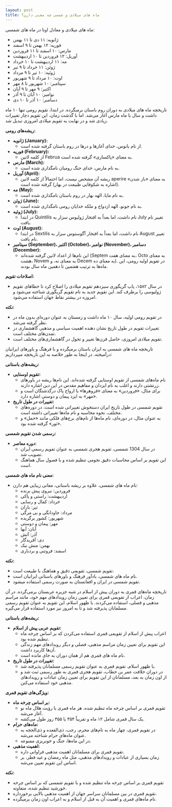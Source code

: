 ```yaml
---
layout: post
title: ماه های میلادی و شمسی چه معنی دارن؟
---
```


ماه های میلادی و معادل اونا در ماه های شمسی:

* ژانویه: ۱۱ دی تا ۱۱ بهمن
* فوریه: ۱۲ بهمن تا ۹ اسفند
* مارس: ۱۰ اسفند تا ۱۱ فروردین
* آوریل: ۱۲ فروردین تا ۱۰ اردیبهشت
* مه: ۱۱ اردیبهشت تا ۱۰ خرداد
* ژوئن: ۱۱ خرداد تا ۹ تیر
* ژوئیه: ۱۰ تیر تا ۹ مرداد
* اوت: ۱۰ مرداد تا ۹ شهریور
* سپتامبر: ۱۰ شهریور تا ۸ مهر
* اکتبر: ۹ مهر تا ۹ آبان
* نوامبر: ۱۰ آبان تا ۹ آذر
* دسامبر: ۱۰ آذر تا ۱۰ دی

تاریخچه ماه های میلادی به دوران روم باستان برمیگرده. در ابتدا، تقویم رومی تنها ۱۰ ماه داشت و سال با ماه مارس آغاز می‌شد. اما با گذشت زمان، این تقویم دچار تغییرات زیادی شد و در نهایت به تقویم میلادی امروزی تبدیل شد.

**ریشه‌های رومی:**

* **ژانویه (January):**
    * از نام یانوس، خدای آغازها و درها در روم باستان گرفته شده است.
* **فوریه (February):**
    * از کلمه لاتین Februa به معنای «پاکسازی» گرفته شده است.
* **مارس (March):**
    * به نام مارس، خدای جنگ رومیان نامگذاری شده است.
* **آوریل (April):**
    * ریشه آن مشخص نیست، اما احتمالاً از کلمه لاتین aperire به معنای «باز شدن» (اشاره به شکوفایی طبیعت در بهار) گرفته شده است.
* **مه (May):**
    * به نام مایا، الهه بهار در روم باستان نامگذاری شده است.
* **ژوئن (June):**
    * به نام جونو، الهه ازدواج و ملکه خدایان رومی نامگذاری شده است.
* **ژوئیه (July):**
    * در ابتدا Quintilis نام داشت، اما بعداً به افتخار ژولیوس سزار به July تغییر نام یافت.
* **اوت (August):**
    * در ابتدا Sextilis نام داشت، اما بعداً به افتخار آگوستوس سزار به August تغییر نام یافت.
* **سپتامبر (September)، اکتبر (October)، نوامبر (November)، دسامبر (December):**
    * این نام‌ها از اعداد لاتین گرفته شده‌اند (Septem به معنای هفت، Octo به معنای هشت، Novem به معنای نه، و Decem به معنای ده). در تقویم اولیه رومی، این ماه‌ها به ترتیب هفتمین تا دهمین ماه سال بودند.

**اصلاحات تقویم:**

* در سال ۱۵۸۲، پاپ گریگوری سیزدهم تقویم میلادی را اصلاح کرد تا خطاهای تقویم ژولیوسی را برطرف کند. این تقویم جدید به نام تقویم گریگوری شناخته می‌شود و امروزه در بیشتر نقاط جهان استفاده می‌شود.

**نکته:**

* در تقویم رومی اولیه، سال ۱۰ ماه داشت و زمستان به عنوان دوره‌ای بدون ماه در نظر گرفته می‌شد.
* تغییرات تقویم در طول تاریخ نشان دهنده اهمیت سیاسی و مذهبی گاهشماری در تمدن‌های مختلف است.
* تقویم میلادی امروزی، حاصل قرن‌ها تغییر و تحول در گاهشماری‌های مختلف است.

تاریخچه ماه های شمسی به ایران باستان برمیگرده و با فرهنگ و باورهای ایرانیان درآمیخته. در اینجا به طور خلاصه به این تاریخچه میپردازیم:

**ریشه‌های باستانی:**

* **تقویم اوستایی:**
    * نام ماه‌های شمسی از تقویم اوستایی گرفته شده‌اند. این نام‌ها ریشه در باورهای زرتشتی دارند و اغلب به نام ایزدان و مفاهیم مقدس در این دین اشاره دارند.
    * برای مثال، «فروردین» به معنای «فروهرها» یا ارواح پاک درگذشتگان است و «مهر» به ایزد پیمان و دوستی اشاره دارد.
* **تغییرات در طول تاریخ:**
    * تقویم شمسی در طول تاریخ ایران دستخوش تغییراتی شده است. در دوره‌های مختلف، نحوه محاسبه و نام ماه‌ها تغییراتی داشته است.
    * به عنوان مثال، در دوره‌ای، نام ماه‌ها از نام‌های برج‌های فلکی مانند «حمل» و «ثور» گرفته شده بود.

**رسمی شدن تقویم شمسی:**

* **دوره معاصر:**
    * در سال 1304 شمسی، تقویم هجری شمسی به عنوان تقویم رسمی ایران تصویب شد.
    * این تقویم بر اساس محاسبات دقیق نجومی تنظیم شده و با فصول سال هماهنگ است.

**معنی نام ماه های شمسی:**

* نام ماه های شمسی، علاوه بر ریشه باستانی، معانی زیبایی هم دارن:
    * فروردین: نیروی پیش برنده
    * اردیبهشت: راستی و پاکی
    * خرداد: کمال و رسایی
    * تیر: باران
    * مرداد: جاودانگی و بی مرگی
    * شهریور: کشور برگزیده
    * مهر: پیمان و دوستی
    * آبان: آبها
    * آذر: آتش
    * دی: آفریدگار
    * بهمن: منش نیک
    * اسفند: فروتنی و بردباری

**نکته:**

* تقویم شمسی، تقویمی دقیق و هماهنگ با طبیعت است.
* نام ماه های شمسی، یادآور فرهنگ و باورهای باستانی ایرانیان است.
* تقویم شمسی در ایران و افغانستان به صورت رسمی استفاده میشود.

تاریخچه ماه‌های قمری به دوران پیش از اسلام در شبه جزیره عربستان برمی‌گرده. در آن زمان، اعراب از تقویمی قمری برای تعیین زمان رویدادهای مهم خود، مانند مراسم مذهبی و فصلی، استفاده می‌کردند. با ظهور اسلام، این تقویم به عنوان تقویم رسمی مسلمانان پذیرفته شد و تا به امروز نیز مورد استفاده قرار می‌گیره.

**ریشه‌های باستانی:**

* **تقویم عربی پیش از اسلام:**
    * اعراب پیش از اسلام از تقویمی قمری استفاده می‌کردن که بر اساس چرخه ماه تنظیم شده بود.
    * این تقویم برای تعیین زمان مراسم مذهبی، فصلی و دیگر رویدادهای مهم زندگی آن‌ها کاربرد داشت.
    * نام ماه های قمری هم از همان دوران به جای مانده است.
* **تغییرات در طول تاریخ:**
    * با ظهور اسلام، تقویم قمری به عنوان تقویم رسمی مسلمانان پذیرفته شد.
    * در دوران خلافت عمر بن خطاب، تقویم هجری قمری به طور رسمی ثبت شد و از اون زمان به بعد، مسلمانان از این تقویم برای تعیین زمان عبادات و رویدادهای مذهبی خود استفاده می‌کنن.

**ویژگی‌های تقویم قمری:**

* **بر اساس چرخه ماه:**
    * تقویم قمری بر اساس چرخه ماه تنظیم شده. هر ماه قمری با رؤیت هلال ماه نو آغاز می‌شه.
    * یک سال قمری شامل ۱۲ ماه و تقریباً ۳۵۴ یا ۳۵۵ روز طول می‌کشه.
* **ماه‌های حرام:**
    * در تقویم قمری، چهار ماه به نام‌های محرم، رجب، ذی‌القعده و ذی‌الحجه به عنوان ماه‌های حرام شناخته می‌شه.
    * در این ماه‌ها، جنگ و خونریزی ممنوعه.
* **اهمیت مذهبی:**
    * تقویم قمری برای مسلمانان اهمیت مذهبی فراوانی داره.
    * زمان بسیاری از عبادات و رویدادهای مذهبی، مثل ماه رمضان و عید فطر، بر اساس این تقویم تعیین می‌شه.

**نکته:**

* تقویم قمری بر اساس چرخه ماه تنظیم شده و با تقویم شمسی که بر اساس چرخه خورشید تنظیم شده، متفاوته.
* تقویم قمری در بین مسلمانان سراسر جهان از اهمیت مذهبی بالایی برخورداره.
* نام ماه‌های قمری و اهمیت آن به قبل از اسلام و به اعراب اون زمان برمیگرده.
